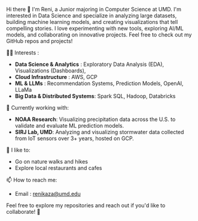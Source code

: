 Hi there 👋 I'm Reni, a Junior majoring in Computer Science at UMD. I'm interested in Data Science and specialize in analyzing large datasets, building machine learning models, and creating visualizations that tell compelling stories. I love experimenting with new tools, exploring AI/ML models, and collaborating on innovative projects. Feel free to check out my GitHub repos and projects!

👩‍💻 Interests :
- **Data Science & Analytics** : Exploratory Data Analysis (EDA), Visualizations (Dashboards),  
- **Cloud Infrastructure** : AWS, GCP
- **ML & LLMs** : Recommendation Systems, Prediction Models, OpenAI, LLaMa
- **Big Data & Distributed Systems**: Spark SQL, Hadoop, Databricks


🔭 Currently working with:
- **NOAA Research**: Visualizing precipitation data across the U.S. to validate and evaluate ML prediction models.  
- **SIRJ Lab, UMD**: Analyzing and visualizing stormwater data collected from IoT sensors over 3+ years, hosted on GCP.  


💬 I like to:
- Go on nature walks and hikes
- Explore local restaurants and cafes 


📫 How to reach me:
- Email : renikaza@umd.edu

Feel free to explore my repositories and reach out if you'd like to collaborate! 🚀

